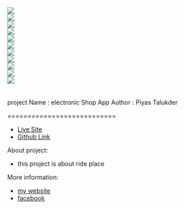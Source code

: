 <div style="display: grid;
  grid-template-columns: auto auto auto auto,
  grid-gap: 200px,
  background-color: #2196F3,
  padding: 10px"> 
 
<img style="" src="mobileapp1.png"/>
<img src="mobileapp2.png"/>
<img src="mobileapp3.png"/>
<img src="mobileapp4.png"/>
<img src="mobileapp5.png"/>
<img src="mobileapp6.png"/>
<img src="mobileapp7.png"/>
<img src="mobileapp8.png"/>
<img src="mobileapp9.png"/>
<img src="mobileapp10.png"/>
<img src="mobileapp11.png"/>

 <div>
 

<br/>
<br/>
project Name : electronic Shop App
Author : Piyas Talukder

===========================

- [Live Site](https://go-riders-67527.web.app/)
- [Github Link](https://github.com/Porgramming-Hero-web-course/react-auth-piyas1234)
 

About project:
 
- this project is about ride place 


More information:
- [my website ](http://piyass.com)
- [facebook](https://web.facebook.com/piyastalukderr/)


